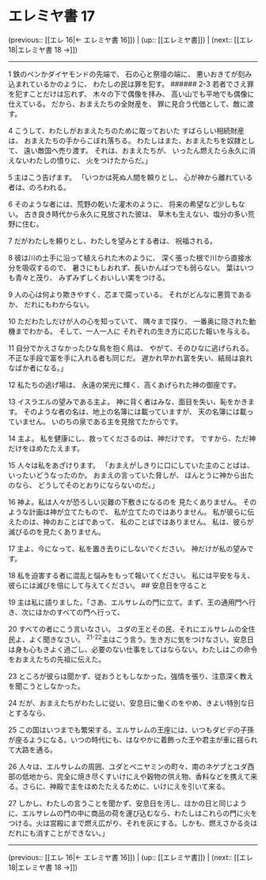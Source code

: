 # エレミヤ書 17

(previous:: [[エレ 16|← エレミヤ書 16]]) | (up:: [[エレミヤ書]]) | (next:: [[エレ 18|エレミヤ書 18 →]])

***


1 鉄のペンかダイヤモンドの先端で、 石の心と祭壇の端に、 悪いおきてが刻み込まれているかのように、 わたしの民は罪を犯す。 ###### 2-3 若者でさえ罪を犯すことだけは忘れず、 木々の下で偶像を拝み、 高い山でも平地でも偶像に仕えている。 だから、おまえたちの全財産を、 罪に見合う代価として、敵に渡す。 

4 こうして、わたしがおまえたちのために取っておいた すばらしい相続財産は、 おまえたちの手からこぼれ落ちる。 わたしはまた、おまえたちを奴隷として、 遠い敵国へ売り渡す。 それは、おまえたちが、 いったん燃えたら永久に消えないわたしの憤りに、 火をつけたからだ。」 

5 主はこう告げます。 「いつかは死ぬ人間を頼りとし、 心が神から離れている者は、のろわれる。 

6 そのような者には、荒野の乾いた灌木のように、 将来の希望など少しもない。 古き良き時代から永久に見放された彼は、 草木も生えない、塩分の多い荒野に住む。 

7 だがわたしを頼りとし、わたしを望みとする者は、 祝福される。 

8 彼は川の土手に沿って植えられた木のように、 深く張った根で川から直接水分を吸収するので、 暑さにもしおれず、長いかんばつでも弱らない。 葉はいつも青々と茂り、 みずみずしくおいしい実をつける。 

9 人の心は何より欺きやすく、芯まで腐っている。 それがどんなに悪質であるか、 だれにもわからない。 

10 ただわたしだけが人の心を知っていて、 隅々まで探り、 一番奥に隠された動機までわかる。 そして、一人一人に それぞれの生き方に応じた報いを与える。 

11 自分でかえさなかったひな鳥を抱く鳥は、 やがて、そのひなに逃げられる。 不正な手段で富を手に入れる者も同じだ。 遅かれ早かれ富を失い、結局は哀れなばか者になる。」 

12 私たちの逃げ場は、 永遠の栄光に輝く、高くあげられた神の御座です。 

13 イスラエルの望みである主よ。 神に背く者はみな、面目を失い、恥をかきます。 そのような者の名は、地上の名簿には載っていますが、 天の名簿には載っていません。 いのちの泉である主を見捨てたからです。 

14 主よ。 私を健康にし、救ってくださるのは、神だけです。 ですから、ただ神だけをほめたたえます。 

15 人々は私をあざけります。 「おまえがしきりに口にしていた主のことばは、 いったいどうなったのか。 おまえの言っていた脅しが、 ほんとうに神から出たのなら、 どうしてそのとおりにならないのだ。」 

16 神よ。私は人々が恐ろしい災難の下敷きになるのを 見たくありません。 そのような計画は神が立てたもので、 私が立てたのではありません。 私が彼らに伝えたのは、神のおことばであって、 私のことばではありません。 私は、彼らが滅びるのを見たくありません。 

17 主よ、今になって、私を置き去りにしないでください。 神だけが私の望みです。 

18 私を迫害する者に混乱と悩みをもって報いてください。 私には平安を与え、 彼らには滅びを倍にして与えてください。 ## 安息日を守ること 

19 主は私に語りました。「さあ、エルサレムの門に立て。まず、王の通用門へ行き、次にほかのすべての門へ行って、 

20 すべての者にこう言いなさい。 ユダの王とその民、それにエルサレムの全住民よ、よく聞きなさい。 <sup class="versenum">21-22</sup>主はこう言う。生き方に気をつけなさい。安息日は身も心もきよく過ごし、必要のない仕事をしてはならない。わたしはこの命令をおまえたちの先祖に伝えた。 

23 ところが彼らは聞かず、従おうともしなかった。強情を張り、注意深く教えを聞こうとしなかった。 

24 だが、おまえたちがわたしに従い、安息日に働くのをやめ、きよい特別な日とするなら、 

25 この国はいつまでも繁栄する。エルサレムの王座には、いつもダビデの子孫が座るようになる。いつの時代にも、はなやかに着飾った王や君主が車に揺られて大路を通る。 

26 人々は、エルサレムの周囲、ユダとベニヤミンの町々、南のネゲブとユダ西部の低地から、完全に焼き尽くすいけにえや穀物の供え物、香料などを携えて来る。さらに、神殿で主をほめたたえるために、いけにえを引いて来る。 

27 しかし、わたしの言うことを聞かず、安息日を汚し、ほかの日と同じように、エルサレムの門の中に商品の荷を運び込むなら、わたしはこれらの門に火をつける。火は宮殿にまで燃え広がり、それを灰にする。しかも、燃えさかる炎はだれにも消すことができない。」

***

(previous:: [[エレ 16|← エレミヤ書 16]]) | (up:: [[エレミヤ書]]) | (next:: [[エレ 18|エレミヤ書 18 →]])
